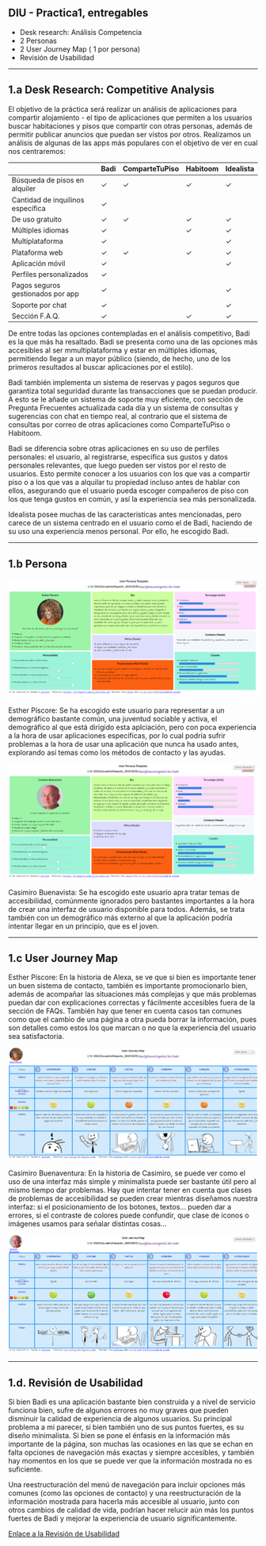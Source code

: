 ## DIU - Practica1, entregables




- Desk research: Análisis Competencia 
- 2 Personas 
- 2 User Journey Map  ( 1 por persona)
- Revisión de Usabilidad 

----------------------------------------------------



 ## 1.a Desk Research: Competitive Analysis

El objetivo de la práctica será realizar un análisis de aplicaciones para compartir alojamiento - el tipo de aplicaciones que permiten a los usuarios buscar habitaciones y pisos que compartir con otras personas, además de permitir publicar anuncios que puedan ser vistos por otros. Realizamos un análisis de algunas de las apps más populares con el objetivo de ver en cual nos centraremos:

|                                   | Badi | ComparteTuPiso | Habitoom | Idealista |
| --------------------------------- | ---- | -------------- | -------- | --------- |
| Búsqueda de pisos en alquiler     | ✓    | ✓              | ✓        | ✓         |
| Cantidad de inquilinos específica | ✓    |                |          |           |
| De uso gratuito                   | ✓    | ✓              | ✓        | ✓         |
| Múltiples idiomas                 | ✓    |                | ✓        | ✓         |
| Multiplataforma                   | ✓    |                |          | ✓         |
| Plataforma web                    | ✓    | ✓              | ✓        | ✓         |
| Aplicación móvil                  | ✓    |                |          | ✓         |
| Perfiles personalizados           | ✓    |                |          |           |
| Pagos seguros gestionados por app | ✓    |                |          | ✓         |
| Soporte por chat                  | ✓    |                |          | ✓         |
| Sección F.A.Q.                    | ✓    |                | ✓        | ✓         |

De entre todas las opciones contempladas en el análisis competitivo, Badi es la que más ha resaltado. Badi se presenta como una de las opciones más accesibles al ser mmultiplataforma y estar en múltiples idiomas, permitiendo llegar a un mayor público (siendo, de hecho, uno de los primeros resultados al buscar aplicaciones por el estilo).

Badi también implementa un sistema de reservas y pagos seguros que garantiza total seguridad durante las transacciones que se puedan producir. A esto se le añade un sistema de soporte muy eficiente, con sección de Pregunta Frecuentes actualizada cada día y un sistema de consultas y sugerencias con chat en tiempo real, al contrario que el sistema de consultas por correo de otras aplicaciones como ComparteTuPiso o Habitoom.

Badi se diferencia sobre otras aplicaciones en su uso de perfiles personales: el usuario, al registrarse, especifica sus gustos y datos personales relevantes, que luego pueden ser vistos por el resto de usuarios. Esto permite conocer a los usuarios con los que vas a compartir piso o a los que vas a alquilar tu propiedad incluso antes de hablar con ellos, asegurando que el usuario pueda escoger compañeros de piso con los que tenga gustos en común, y así la experiencia sea más personalizada.

Idealista posee muchas de las características antes mencionadas, pero carece de un sistema centrado en el usuario como el de Badi, haciendo de su uso una experiencia menos personal. Por ello, he escogido Badi.

-----------

## 1.b Persona

![](persona1.png)

Esther Píscore: Se ha escogido este usuario para representar a un demográfico bastante común, una juventud sociable y activa, el demográfico al que está dirigido esta aplciación, pero con poca experiencia a la hora de usar aplicaciones específicas, por lo cual podría sufrir problemas a la hora de usar una aplicación que nunca ha usado antes, explorando así temas como los métodos de contacto y las ayudas.



![](persona2.png)

Casimiro Buenavista: Se ha escogido este usuario apra tratar temas de accesibilidad, comúnmente ignorados pero bastantes importantes a la hora de crear una interfaz de usuario disponible para todos. Además, se trata también con un demográfico más externo al que la aplicación podría intentar llegar en un principio, que es el joven.

-----------

## 1.c User Journey Map

Esther Píscore: En la historia de Alexa, se ve que si bien es importante tener un buen sistema de contacto, también es importante promocionarlo bien, además de acompañar las situaciones más complejas y que más problemas puedan dar con explicaciones correctas y fácilmente accesibles fuera de la sección de FAQs. También hay que tener en cuenta casos tan comunes como que el cambio de una página a otra pueda borrar la información, pues son detalles como estos los que marcan o no que la experiencia del usuario sea satisfactoria.

![](journey1.png)



Casimiro Buenaventura: En la historia de Casimiro, se puede ver como el uso de una interfaz más simple y minimalista puede ser bastante útil pero al mismo tiempo dar problemas. Hay que intentar tener en cuenta que clases de problemas de accesibilidad se pueden crear mientras diseñamos nuestra interfaz: si el posicionamiento de los botones, textos... pueden dar a errores, si el contraste de colores puede confundir, que clase de iconos o imágenes usamos para señalar distintas cosas... 

![](journey2.png)

---

## 1.d. Revisión de Usabilidad

Si bien Badi es una aplicación bastante bien construida y a nivel de servicio funciona bien, sufre de algunos errores no muy graves que pueden disminuir la calidad de experiencia de algunos usuarios. Su principal problema a mi parecer, si bien también uno de sus puntos fuertes, es su diseño minimalista. Si bien se pone el énfasis en la información más importante de la página, son muchas las ocasiones en las que se echan en falta opciones de navegación más exactas y siempre accesibles, y también hay momentos en los que se puede ver que la información mostrada no es suficiente. 

Una reestructuración del menú de navegación para incluir opciones más comunes (como las opciones de contacto) y una reestructuración de la información mostrada para hacerla más accesible al usuario, junto con otros cambios de calidad de vida, podrían hacer relucir aún más los puntos fuertes de Badi y mejorar la experiencia de usuario significantemente.

[ Enlace a la Revisión de Usabilidad ](Usability-review.pdf)

